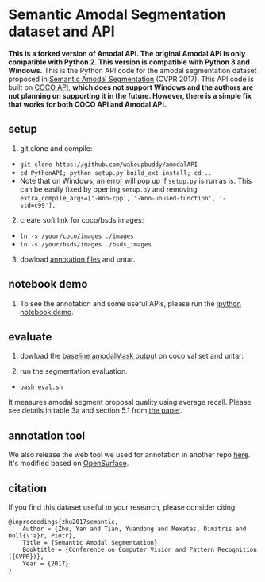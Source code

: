 # Semantic Amodal Segmentation dataset and API

**This is a forked version of Amodal API. The original Amodal API is only compatible with Python 2. This version is compatible with Python 3 and Windows.** This is the Python API code for the amodal segmentation dataset proposed in [Semantic Amodal Segmentation](https://arxiv.org/abs/1509.01329) (CVPR 2017). This API code is built on [COCO API](https://github.com/pdollar/coco), **which does not support Windows and the authors are not planning on supporting it in the future. However, there is a simple fix that works for both COCO API and Amodal API.**

## setup

1. git clone and compile:
  * ```git clone https://github.com/wakeupbuddy/amodalAPI```
  * ```cd PythonAPI; python setup.py build_ext install; cd ..```
  * Note that on Windows, an error will pop up if `setup.py` is run as is. This can be easily fixed by opening `setup.py` and removing `extra_compile_args=['-Wno-cpp', '-Wno-unused-function', '-std=c99'],`

2. create soft link for coco/bsds images:
  * ```ln -s /your/coco/images ./images```
  * ```ln -s /your/bsds/images ./bsds_images```
3. dowload [annotation files](https://drive.google.com/open?id=0B8e3LNo7STslZURoTzhhMFpCelE) and untar.

## notebook demo

  1. To see the annotation and some useful APIs, please run the [ipython notebook demo](https://github.com/Wakeupbuddy/amodalAPI/blob/master/PythonAPI/myAmodalDemo.ipynb).

## evaluate

1. dowload the [baseline amodalMask output](https://drive.google.com/open?id=0B8e3LNo7STslUGRFUVlQSnZRUVE) on coco val set and untar:
  
2. run the segmentation evaluation. 
  * ```bash eval.sh```
  
  It measures amodal segment proposal quality using average recall. Please see details in table 3a and section 5.1 from [the paper](https://arxiv.org/abs/1509.01329).
  
## annotation tool

We also release the web tool we used for annotation in another repo [here](https://github.com/Wakeupbuddy/amodal-ui). It's modified based on [OpenSurface](https://github.com/seanbell/opensurfaces).

## citation

If you find this dataset useful to your research, please consider citing:
```
@inproceedings{zhu2017semantic,
    Author = {Zhu, Yan and Tian, Yuandong and Mexatas, Dimitris and Doll{\'a}r, Piotr},
    Title = {Semantic Amodal Segmentation},
    Booktitle = {Conference on Computer Vision and Pattern Recognition ({CVPR})},
    Year = {2017}
}
```
